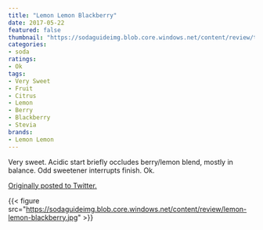 ```yaml
---
title: "Lemon Lemon Blackberry"
date: 2017-05-22
featured: false
thumbnail: "https://sodaguideimg.blob.core.windows.net/content/review/thumbs/lemon-lemon-blackberry.jpg"
categories:
- soda
ratings:
- Ok
tags:
- Very Sweet
- Fruit
- Citrus
- Lemon
- Berry
- Blackberry
- Stevia
brands:
- Lemon Lemon
---
```


Very sweet. Acidic start briefly occludes berry/lemon blend, mostly in balance. Odd sweetener interrupts finish. Ok.

[Originally posted to Twitter.](https://twitter.com/Cavorter/status/866725279317856260)

{{< figure src="https://sodaguideimg.blob.core.windows.net/content/review/lemon-lemon-blackberry.jpg" >}}
